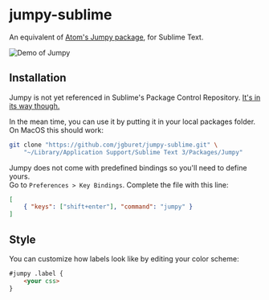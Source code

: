 # jumpy-sublime
An equivalent of [Atom's Jumpy package](https://github.com/DavidLGoldberg/jumpy), for Sublime Text.

![Demo of Jumpy](images/jumpy-in-action.gif)

## Installation
Jumpy is not yet referenced in Sublime's Package Control Repository. [It's in its way though.](https://github.com/wbond/package_control_channel/pull/8005)  
  
In the mean time, you can use it by putting it in your local packages folder.
On MacOS this should work:
```bash
git clone "https://github.com/jgburet/jumpy-sublime.git" \
	"~/Library/Application Support/Sublime Text 3/Packages/Jumpy"
```

Jumpy does not come with predefined bindings so you'll need to define yours.  
Go to `Preferences > Key Bindings`. Complete the file with this line:
```json
[
    { "keys": ["shift+enter"], "command": "jumpy" }
]
```

## Style
You can customize how labels look like by editing your color scheme:
```html
#jumpy .label {
	<your css>
}
```

